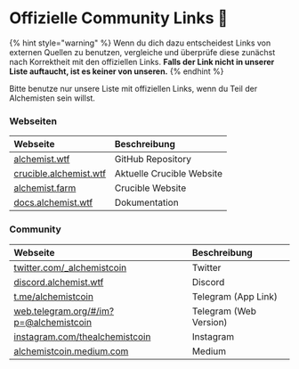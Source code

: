 # Offizielle Community Links 🔗

{% hint style="warning" %}
Wenn du dich dazu entscheidest Links von externen Quellen zu benutzen, vergleiche und überprüfe diese zunächst nach Korrektheit mit den offiziellen Links. **Falls der Link nicht in unserer Liste auftaucht, ist es keiner von unseren.**
{% endhint %}

Bitte benutze nur unsere Liste mit offiziellen Links, wenn du Teil der Alchemisten sein willst.

### Webseiten

| Webseite | Beschreibung |
| :--- | :--- |
| [alchemist.wtf](http://alchemist.wtf) | GitHub Repository |
| [crucible.alchemist.wtf](https://crucible.alchemist.wtf/) | Aktuelle Crucible Website |
| [alchemist.farm](https://alchemist.farm) | Crucible Website |
| [docs.alchemist.wtf](https://docs.alchemist.wtf) | Dokumentation |

### Community

| Webseite | Beschreibung |
| :--- | :--- |
| [twitter.com/\_alchemistcoin](https://twitter.com/_alchemistcoin) | Twitter |
| [discord.alchemist.wtf](http://discord.alchemist.wtf) | Discord |
| [t.me/alchemistcoin](https://t.me/alchemistcoin) | Telegram \(App Link\) |
| [web.telegram.org/\#/im?p=@alchemistcoin](https://web.telegram.org/#/im?p=@alchemistcoin) | Telegram \(Web Version\) |
| [instagram.com/thealchemistcoin](https://www.instagram.com/thealchemistcoin/) | Instagram |
| [alchemistcoin.medium.com](https://alchemistcoin.medium.com/) | Medium |




